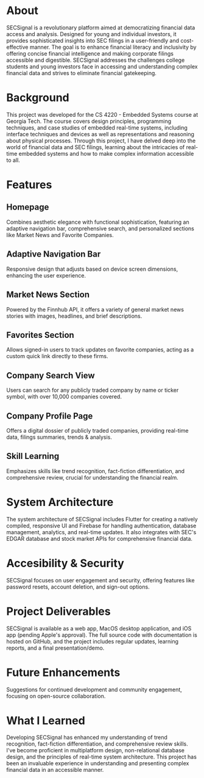# About

SECSignal is a revolutionary platform aimed at democratizing financial data access and analysis. Designed for young and individual investors, it provides sophisticated insights into SEC filings in a user-friendly and cost-effective manner. The goal is to enhance financial literacy and inclusivity by offering concise financial intelligence and making corporate filings accessible and digestible. SECSignal addresses the challenges college students and young investors face in accessing and understanding complex financial data and strives to eliminate financial gatekeeping.

# Background

This project was developed for the CS 4220 - Embedded Systems course at Georgia Tech. The course covers design principles, programming techniques, and case studies of embedded real-time systems, including interface techniques and devices as well as representations and reasoning about physical processes. Through this project, I have delved deep into the world of financial data and SEC filings, learning about the intricacies of real-time embedded systems and how to make complex information accessible to all.

# Features

## Homepage

Combines aesthetic elegance with functional sophistication, featuring an adaptive navigation bar, comprehensive search, and personalized sections like Market News and Favorite Companies.

## Adaptive Navigation Bar

Responsive design that adjusts based on device screen dimensions, enhancing the user experience.

## Market News Section

Powered by the Finnhub API, it offers a variety of general market news stories with images, headlines, and brief descriptions.

## Favorites Section

Allows signed-in users to track updates on favorite companies, acting as a custom quick link directly to these firms.

## Company Search View

Users can search for any publicly traded company by name or ticker symbol, with over 10,000 companies covered.

## Company Profile Page

Offers a digital dossier of publicly traded companies, providing real-time data, filings summaries, trends & analysis.

## Skill Learning

Emphasizes skills like trend recognition, fact-fiction differentiation, and comprehensive review, crucial for understanding the financial realm.

# System Architecture

The system architecture of SECSignal includes Flutter for creating a natively compiled, responsive UI and Firebase for handling authentication, database management, analytics, and real-time updates. It also integrates with SEC's EDGAR database and stock market APIs for comprehensive financial data.

# Accesibility & Security

SECSignal focuses on user engagement and security, offering features like password resets, account deletion, and sign-out options.

# Project Deliverables

SECSignal is available as a web app, MacOS desktop application, and iOS app (pending Apple's approval). The full source code with documentation is hosted on GitHub, and the project includes regular updates, learning reports, and a final presentation/demo.

# Future Enhancements

Suggestions for continued development and community engagement, focusing on open-source collaboration.

# What I Learned

Developing SECSignal has enhanced my understanding of trend recognition, fact-fiction differentiation, and comprehensive review skills. I've become proficient in multiplatform design, non-relational database design, and the principles of real-time system architecture. This project has been an invaluable experience in understanding and presenting complex financial data in an accessible manner.

